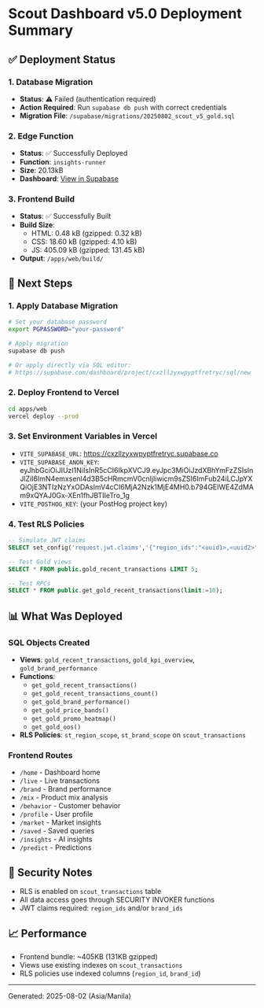 # Scout Dashboard v5.0 Deployment Summary

## ✅ Deployment Status

### 1. Database Migration
- **Status**: ⚠️ Failed (authentication required)
- **Action Required**: Run `supabase db push` with correct credentials
- **Migration File**: `/supabase/migrations/20250802_scout_v5_gold.sql`

### 2. Edge Function
- **Status**: ✅ Successfully Deployed
- **Function**: `insights-runner`
- **Size**: 20.13kB
- **Dashboard**: [View in Supabase](https://supabase.com/dashboard/project/cxzllzyxwpyptfretryc/functions)

### 3. Frontend Build
- **Status**: ✅ Successfully Built
- **Build Size**: 
  - HTML: 0.48 kB (gzipped: 0.32 kB)
  - CSS: 18.60 kB (gzipped: 4.10 kB)
  - JS: 405.09 kB (gzipped: 131.45 kB)
- **Output**: `/apps/web/build/`

## 🚀 Next Steps

### 1. Apply Database Migration
```bash
# Set your database password
export PGPASSWORD="your-password"

# Apply migration
supabase db push

# Or apply directly via SQL editor:
# https://supabase.com/dashboard/project/cxzllzyxwpyptfretryc/sql/new
```

### 2. Deploy Frontend to Vercel
```bash
cd apps/web
vercel deploy --prod
```

### 3. Set Environment Variables in Vercel
- `VITE_SUPABASE_URL`: https://cxzllzyxwpyptfretryc.supabase.co
- `VITE_SUPABASE_ANON_KEY`: eyJhbGciOiJIUzI1NiIsInR5cCI6IkpXVCJ9.eyJpc3MiOiJzdXBhYmFzZSIsInJlZiI6ImN4emxsenl4d3B5cHRmcmV0cnljIiwicm9sZSI6ImFub24iLCJpYXQiOjE3NTIzNzYxODAsImV4cCI6MjA2Nzk1MjE4MH0.b794GEIWE4ZdMAm9xQYAJ0Gx-XEn1fhJBTIIeTro_1g
- `VITE_POSTHOG_KEY`: (your PostHog project key)

### 4. Test RLS Policies
```sql
-- Simulate JWT claims
SELECT set_config('request.jwt.claims','{"region_ids":"<uuid1>,<uuid2>","brand_ids":"<uuid1>,<uuid2>"}', true);

-- Test Gold views
SELECT * FROM public.gold_recent_transactions LIMIT 5;

-- Test RPCs
SELECT * FROM public.get_gold_recent_transactions(limit:=10);
```

## 📊 What Was Deployed

### SQL Objects Created
- **Views**: `gold_recent_transactions`, `gold_kpi_overview`, `gold_brand_performance`
- **Functions**: 
  - `get_gold_recent_transactions()`
  - `get_gold_recent_transactions_count()`
  - `get_gold_brand_performance()`
  - `get_gold_price_bands()`
  - `get_gold_promo_heatmap()`
  - `get_gold_oos()`
- **RLS Policies**: `st_region_scope`, `st_brand_scope` on `scout_transactions`

### Frontend Routes
- `/home` - Dashboard home
- `/live` - Live transactions
- `/brand` - Brand performance
- `/mix` - Product mix analysis
- `/behavior` - Customer behavior
- `/profile` - User profile
- `/market` - Market insights
- `/saved` - Saved queries
- `/insights` - AI insights
- `/predict` - Predictions

## 🔐 Security Notes
- RLS is enabled on `scout_transactions` table
- All data access goes through SECURITY INVOKER functions
- JWT claims required: `region_ids` and/or `brand_ids`

## 📈 Performance
- Frontend bundle: ~405KB (131KB gzipped)
- Views use existing indexes on `scout_transactions`
- RLS policies use indexed columns (`region_id`, `brand_id`)

---
Generated: 2025-08-02 (Asia/Manila)